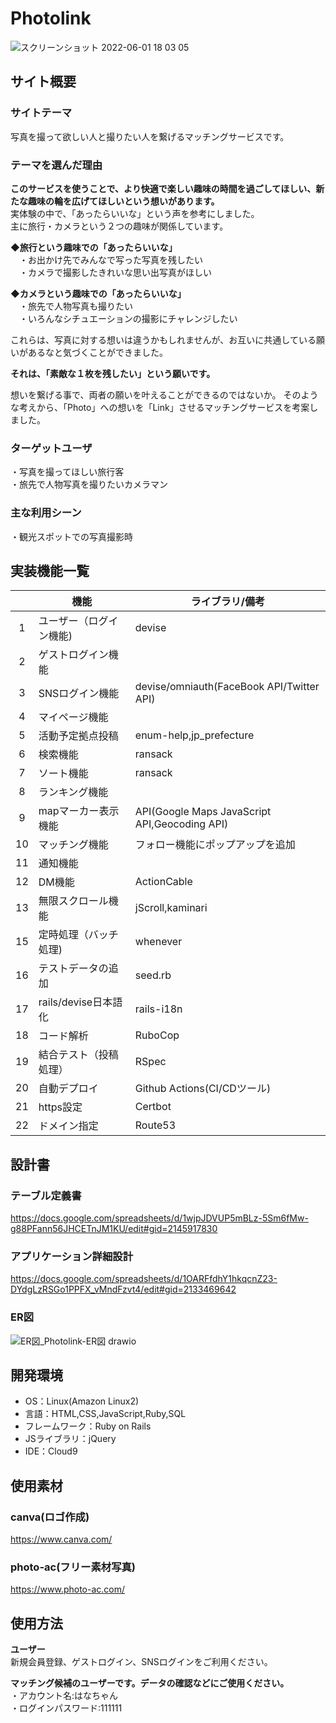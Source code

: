 # Photolink
![スクリーンショット 2022-06-01 18 03 05](https://user-images.githubusercontent.com/80334879/171368451-a666c433-9772-48b5-85d9-414cd906ebc6.png)
## サイト概要
### サイトテーマ
写真を撮って欲しい人と撮りたい人を繋げるマッチングサービスです。

### テーマを選んだ理由
**このサービスを使うことで、より快適で楽しい趣味の時間を過ごしてほしい、新たな趣味の輪を広げてほしいという想いがあります。**   
実体験の中で、「あったらいいな」という声を参考にしました。  
主に旅行・カメラという２つの趣味が関係しています。   

**◆旅行という趣味での「あったらいいな」**</br>
　・お出かけ先でみんなで写った写真を残したい </br>
　・カメラで撮影したきれいな思い出写真がほしい </br>
 
**◆カメラという趣味での「あったらいいな」** </br>
　・旅先で人物写真も撮りたい </br>
　・いろんなシチュエーションの撮影にチャレンジしたい </br>
 
これらは、写真に対する想いは違うかもしれませんが、お互いに共通している願いがあるなと気づくことができました。 
 
**それは、「素敵な１枚を残したい」という願いです。**
 
想いを繋げる事で、両者の願いを叶えることができるのではないか。 
そのような考えから、「Photo」への想いを「Link」させるマッチングサービスを考案しました。 


### ターゲットユーザ
・写真を撮ってほしい旅行客</br>
・旅先で人物写真を撮りたいカメラマン

### 主な利用シーン
・観光スポットでの写真撮影時</br>

## 実装機能一覧  
|    | 機能 | ライブラリ/備考 |  
:--:| ------------ | ----------- |    
1 | ユーザー（ログイン機能) | devise    
2 | ゲストログイン機能 |   
3 | SNSログイン機能 | devise/omniauth(FaceBook API/Twitter API)    
4 | マイページ機能 |   
5 | 活動予定拠点投稿 | enum-help,jp_prefecture    
6 | 検索機能 | ransack    
7 | ソート機能 | ransack   
8 | ランキング機能 |    
9 | mapマーカー表示機能 | API(Google Maps JavaScript API,Geocoding API)       
10 | マッチング機能 | フォロー機能にポップアップを追加    
11 | 通知機能 |   
12 | DM機能 | ActionCable    
13 | 無限スクロール機能 | jScroll,kaminari     
15 | 定時処理（バッチ処理) | whenever  
16 | テストデータの追加 | seed.rb  
17 | rails/devise日本語化 | rails-i18n
18 | コード解析 | RuboCop  
19 | 結合テスト（投稿処理） | RSpec    
20 | 自動デプロイ | Github Actions(CI/CDツール)  
21 | https設定 | Certbot  
22 | ドメイン指定 | Route53    



## 設計書
### テーブル定義書
https://docs.google.com/spreadsheets/d/1wjpJDVUP5mBLz-5Sm6fMw-g88PFann56JHCETnJM1KU/edit#gid=2145917830

### アプリケーション詳細設計
https://docs.google.com/spreadsheets/d/1OARFfdhY1hkqcnZ23-DYdgLzRSGo1PPFX_vMndFzvt4/edit#gid=2133469642

### ER図
![ER図_Photolink-ER図 drawio](https://user-images.githubusercontent.com/80334879/171387613-f34b1ffe-60d4-46f6-ab42-3c820a0fed3e.png)




## 開発環境
- OS：Linux(Amazon Linux2)
- 言語：HTML,CSS,JavaScript,Ruby,SQL
- フレームワーク：Ruby on Rails
- JSライブラリ：jQuery
- IDE：Cloud9

## 使用素材
### canva(ロゴ作成)
https://www.canva.com/

### photo-ac(フリー素材写真)
https://www.photo-ac.com/

## 使用方法  
**ユーザー**  
新規会員登録、ゲストログイン、SNSログインをご利用ください。  

**マッチング候補のユーザーです。データの確認などにご使用ください。**  
・アカウント名:はなちゃん  
・ログインパスワード:111111  
